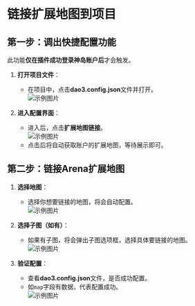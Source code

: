 # 链接扩展地图到项目
## 第一步：调出快捷配置功能  
  
此功能**仅在插件成功登录神岛账户后**才会触发。  
  
  
1. **打开项目文件**：  
   - 在项目中，点击**dao3.config.json**文件并打开。  
    ![示例图片](/QQ_1721718378414.webp)  
  
2. **进入配置界面**：  
   - 进入后，点击**扩展地图链接**。  
   ![示例图片](/maplink.webp)  
   - 点击后将自动获取账户的扩展地图，等待展示即可。  
  
## 第二步：链接Arena扩展地图  
   
1. **选择地图**：  
   - 选择你想要链接的地图，将会自动配置。  
   ![示例图片](/QQ_1721015607139.webp)  
  
2. **选择子图（如有）**：  
   - 如果有子图，将会弹出子图选项框，选择具体要链接的地图。  
   ![示例图片](/mapzt.webp)  
  
3. **验证配置**：  
   - 查看**dao3.config.json**文件，是否成功配置。  
   - 如`map`字段有数据，代表配置成功。  
   ![示例图片](/dao3cfg.webp)